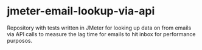 # jmeter-email-lookup-via-api

Repository with tests written in JMeter for looking up data on from emails via API calls to measure the lag time for emails to hit inbox for performance purposos.
